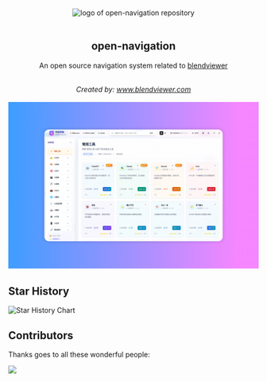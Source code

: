 <p align="center">
  <br>
  <img width="40" src="https://preview.blendviewer.com/images/logo.svg" alt="logo of open-navigation repository">
  <br>
  <br>

</p>
<h2 align='center'>open-navigation</h2>

<p align='center'>
An open source navigation system related to <a href='https://www.blendviewer.com/' target="_blank">blendviewer</a>
<br><br>

<p align='center'>
<i>Created by: <a href='https://www.blendviewer.com/' target="_blank">www.blendviewer.com</a></i>
<br><br>

<img width="1024" src="./screenshot.png" alt="logo of open-navigation repository">

## Star History

<picture>
  <source media="(prefers-color-scheme: dark)" srcset="https://api.star-history.com/svg?repos=blendviewer/open-navigation&type=Date&theme=dark" />
  <source media="(prefers-color-scheme: light)" srcset="https://api.star-history.com/svg?repos=blendviewer/open-navigation&type=Date" />
  <img alt="Star History Chart" src="https://api.star-history.com/svg?repos=blendviewer/open-navigation&type=Date" />
</picture>

## Contributors

Thanks goes to all these wonderful people:

<a href="https://github.com/blendviewer/open-navigation/graphs/contributors">
  <img src="https://contrib.rocks/image?repo=blendviewer/open-navigation" />
</a>

